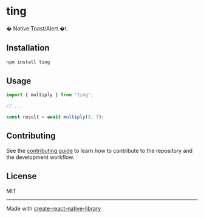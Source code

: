 # ting

� Native Toast/Alert.�t.

## Installation

```sh
npm install ting
```

## Usage

```js
import { multiply } from 'ting';

// ...

const result = await multiply(3, 7);
```

## Contributing

See the [contributing guide](CONTRIBUTING.md) to learn how to contribute to the repository and the development workflow.

## License

MIT

---

Made with [create-react-native-library](https://github.com/callstack/react-native-builder-bob)
